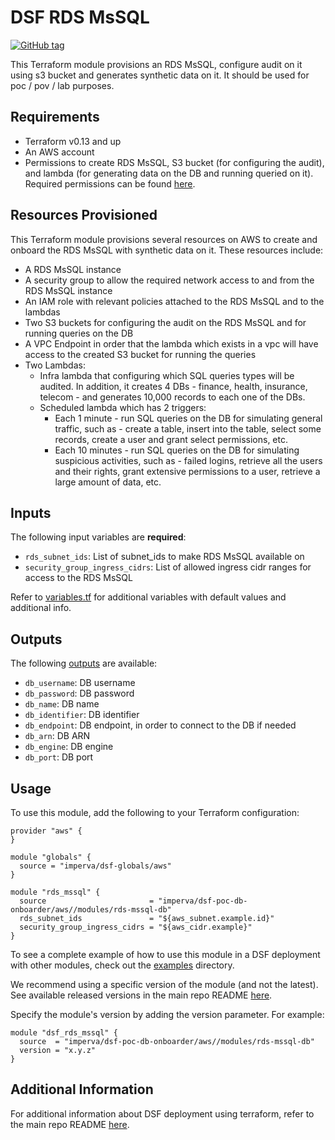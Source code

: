 # DSF RDS MsSQL
[![GitHub tag](https://img.shields.io/github/v/tag/imperva/dsfkit.svg)](https://github.com/imperva/dsfkit/tags)

This Terraform module provisions an RDS MsSQL, configure audit on it using s3 bucket and generates synthetic data on it.
It should be used for poc / pov / lab purposes.

## Requirements
* Terraform v0.13 and up
* An AWS account
* Permissions to create RDS MsSQL, S3 bucket (for configuring the audit), and lambda (for generating data on the DB and running queried on it). Required permissions can be found [here](/permissions_samples/aws/OnboardMssqlRdsWithDataPermissions.txt).

## Resources Provisioned
This Terraform module provisions several resources on AWS to create and onboard the RDS MsSQL with synthetic data on it. These resources include:
* A RDS MsSQL instance
* A security group to allow the required network access to and from the RDS MsSQL instance
* An IAM role with relevant policies attached to the RDS MsSQL and to the lambdas
* Two S3 buckets for configuring the audit on the RDS MsSQL and for running queries on the DB
* A VPC Endpoint in order that the lambda which exists in a vpc will have access to the created S3 bucket for running the queries
* Two Lambdas: 
  * Infra lambda that configuring which SQL queries types will be audited. In addition, it creates 4 DBs - finance, health, insurance, telecom - and generates 10,000 records to each one of the DBs.
  * Scheduled lambda which has 2 triggers:
    * Each 1 minute - run SQL queries on the DB for simulating general traffic, such as - create a table, insert into the table, select some records, create a user and grant select permissions, etc.
    * Each 10 minutes - run SQL queries on the DB for simulating suspicious activities, such as - failed logins, retrieve all the users and their rights, grant extensive permissions to a user, retrieve a large amount of data, etc.


## Inputs

The following input variables are **required**:

* `rds_subnet_ids`: List of subnet_ids to make RDS MsSQL available on 
* `security_group_ingress_cidrs`: List of allowed ingress cidr ranges for access to the RDS MsSQL

Refer to [variables.tf](variables.tf) for additional variables with default values and additional info.

## Outputs

The following [outputs](outputs.tf) are available:

* `db_username`: DB username
* `db_password`: DB password
* `db_name`: DB name
* `db_identifier`: DB identifier
* `db_endpoint`: DB endpoint, in order to connect to the DB if needed
* `db_arn`: DB ARN
* `db_engine`: DB engine
* `db_port`: DB port

## Usage

To use this module, add the following to your Terraform configuration:

```
provider "aws" {
}

module "globals" {
  source = "imperva/dsf-globals/aws"
}

module "rds_mssql" {
  source                       = "imperva/dsf-poc-db-onboarder/aws//modules/rds-mssql-db"
  rds_subnet_ids               = "${aws_subnet.example.id}"
  security_group_ingress_cidrs = "${aws_cidr.example}"
}
```

To see a complete example of how to use this module in a DSF deployment with other modules, check out the [examples](../../../examples/) directory.

We recommend using a specific version of the module (and not the latest).
See available released versions in the main repo README [here](https://github.com/imperva/dsfkit#version-history).

Specify the module's version by adding the version parameter. For example:

```
module "dsf_rds_mssql" {
  source  = "imperva/dsf-poc-db-onboarder/aws//modules/rds-mssql-db"
  version = "x.y.z"
}
```

## Additional Information

For additional information about DSF deployment using terraform, refer to the main repo README [here](https://github.com/imperva/dsfkit/tree/1.7.32).